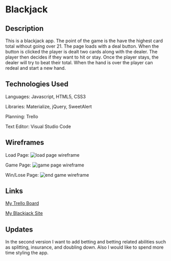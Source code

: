 # Blackjack

## Description

This is a blackjack app. The point of the game is the have the highest card total without going over 21. The page loads with a deal button. When the button is clicked the player is dealt two cards along with the dealer. The player then decides if they want to hit or stay. Once the player stays, the dealer will try to beat their total. When the hand is over the player can redeal and start a new hand.

## Technologies Used

Languages: Javascript, HTML5, CSS3

Libraries: Materialize, jQuery, SweetAlert

Planning: Trello

Text Editor: Visual Studio Code

## Wireframes

Load Page:
![load page wireframe](https://imgur.com/m9nERME.jpg 'Load Page Wireframe')

Game Page:
![game page wireframe](https://i.imgur.com/GarY4zk.jpg 'Game Page Wireframe')

Win/Lose Page:
![end game wireframe](https://imgur.com/3kZsFYE.jpg 'End of Game Wireframe')

## Links

[My Trello Board](https://trello.com/b/td9qpJ7e/wdi-project-1-blackjack)

[My Blackjack Site](http://hardcore-curie-6bdda7.bitballoon.com/)

## Updates

In the second version I want to add betting and betting related abilities such as splitting, insurance, and doubling down. Also I would like to spend more time styling the app.